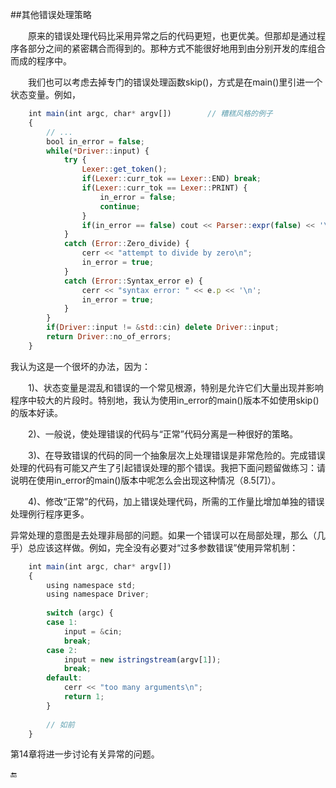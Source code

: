 ##其他错误处理策略

&emsp;&emsp;原来的错误处理代码比采用异常之后的代码更短，也更优美。但那却是通过程序各部分之间的紧密耦合而得到的。那种方式不能很好地用到由分别开发的库组合而成的程序中。

&emsp;&emsp;我们也可以考虑去掉专门的错误处理函数skip()，方式是在main()里引进一个状态变量。例如，

```javascript
    int main(int argc, char* argv[])        // 糟糕风格的例子
    {
        // ...
        bool in_error = false;
        while(*Driver::input) {
            try {
                Lexer::get_token();
                if(Lexer::curr_tok == Lexer::END) break;
                if(Lexer::curr_tok == Lexer::PRINT) {
                    in_error = false;
                    continue;
                }
                if(in_error == false) cout << Parser::expr(false) << '\n';
            }
            catch (Error::Zero_divide) {
                cerr << "attempt to divide by zero\n";
                in_error = true;
            }
            catch (Error::Syntax_error e) {
                cerr << "syntax error: " << e.p << '\n';
                in_error = true;
            }
        }
        if(Driver::input != &std::cin) delete Driver::input;
        return Driver::no_of_errors;
    }
```

我认为这是一个很坏的办法，因为：

&emsp;&emsp;1)、状态变量是混乱和错误的一个常见根源，特别是允许它们大量出现并影响程序中较大的片段时。特别地，我认为使用in_error的main()版本不如使用skip()的版本好读。

&emsp;&emsp;2)、一般说，使处理错误的代码与“正常”代码分离是一种很好的策略。

&emsp;&emsp;3)、在导致错误的代码的同一个抽象层次上处理错误是非常危险的。完成错误处理的代码有可能又产生了引起错误处理的那个错误。我把下面问题留做练习：请说明在使用in_error的main()版本中呢怎么会出现这种情况（8.5[7]）。

&emsp;&emsp;4)、修改“正常”的代码，加上错误处理代码，所需的工作量比增加单独的错误处理例行程序更多。

异常处理的意图是去处理非局部的问题。如果一个错误可以在局部处理，那么（几乎）总应该这样做。例如，完全没有必要对“过多参数错误”使用异常机制：

```javascript
    int main(int argc, char* argv[])
    {
        using namespace std;
        using namespace Driver;
        
        switch (argc) {
        case 1:
            input = &cin;
            break;
        case 2:
            input = new istringstream(argv[1]);
            break;
        default:
            cerr << "too many arguments\n";
            return 1;
        }
        
        // 如前
    }
```

第14章将进一步讨论有关异常的问题。


🔚



